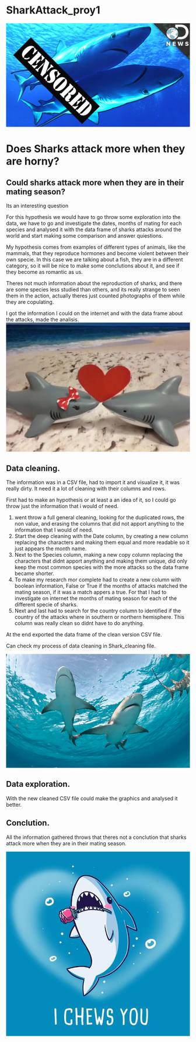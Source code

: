 # SharkAttack_proy1
![portada](https://github.com/imalanz/SharkAttack_proy1/blob/main/Imagenes/maxresdefault_(1).jpg?raw=true) 

# Does Sharks attack more when they are horny?

## Could sharks attack more when they are in their mating season?
Its an interesting question 

For this hypothesis we would have to go throw some exploration into the data, we have to go and investigate the dates, months of mating for each species and analysed it with the data frame of sharks attacks around the world and start making some comparison and answer quiestions.

My hypothesis comes from examples of different types of animals, like the mammals, that they reproduce hormones and become violent between their own specie. In this case we are talking about a fish, they are in a different category, so it will be nice to make some conclutions about it, and see if they become as romantic as us.



Theres not much information about the reproduction of sharks, and there are some species less studied than others, and its really strange to seen them in the action, actually theres just counted photographs of them while they are copulating.

I got the information I could on the internet and with the data frame about the attacks, made the analisis.
![empezar explicacion](https://github.com/imalanz/SharkAttack_proy1/blob/main/Imagenes/Sharkey-Love.jpg?raw=true)
## Data cleaning.
The information was in a CSV file, had to import it and visualize it, it was really dirty. It need it a lot of cleaning with their columns and rows.

First had to make an hypothesis or at least a an idea of it, so I could go throw just the information that i would of need. 

1. went throw a full general cleaning, looking for the duplicated rows, the non value, and erasing the columns that did not apport anything to the information that I would of need.
2. Start the deep cleaning with the Date column, by creating a new column replacing the characters and making them equal and more readable so it just appears the month name.
3. Next to the Species column, making a new copy column replacing the characters that didnt apport anything and making them unique, did only keep the most common species with the more attacks so the data frame became shorter.
4. To make my research mor complete had to create a new column with boolean information, False or True if the months of attacks matched the mating season, if it was a match appers a true. For that I had to investigate on internet the months of mating season for each of the different specie of sharks.
5. Next and last had to search for the country column to identified if the country of the attacks where in southern or northern hemisphere. This column was really clean so didnt have to do anything.

At the end exported the data frame of the clean version CSV file.

Can check my process of data cleaning in Shark_cleaning file.

![conclusion](https://github.com/imalanz/SharkAttack_proy1/blob/main/Imagenes/cc0bbc404c539aef74b8f1f3549869e1.png?raw=true)
## Data exploration.

With the new cleaned CSV file could make the graphics and analysed it better.


## Conclution.

All the information gathered throws that theres not a conclution that sharks attack more when they are in their mating season.

![conclusion](https://github.com/imalanz/SharkAttack_proy1/blob/main/Imagenes/EuJIQWdXIAE0myN.jpg?raw=true)
